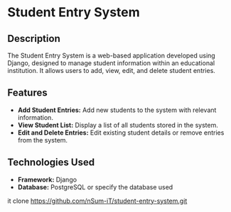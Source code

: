 # Student Entry System


## Description

The Student Entry System is a web-based application developed using Django, designed to manage student information within an educational institution. It allows users to add, view, edit, and delete student entries.

## Features

- **Add Student Entries:** Add new students to the system with relevant information.
- **View Student List:** Display a list of all students stored in the system.
- **Edit and Delete Entries:** Edit existing student details or remove entries from the system.

## Technologies Used

- **Framework:** Django
- **Database:** PostgreSQL or specify the database used


it clone https://github.com/nSum-iT/student-entry-system.git

